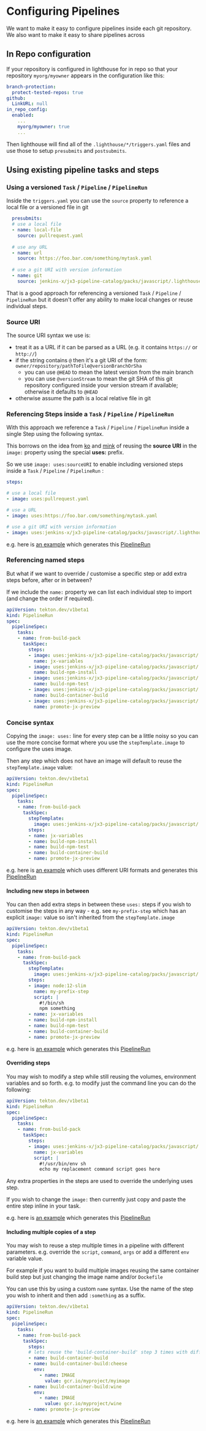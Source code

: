 # Configuring Pipelines

We want to make it easy to configure pipelines inside each git repository. We also want to make it easy to share pipelines across 

## In Repo configuration

If your repository is configured in lighthouse for in repo so that your repository `myorg/myowner` appears in the configuration like this:


```yaml 
branch-protection:
  protect-tested-repos: true
github:
  LinkURL: null
in_repo_config:
  enabled:
    ...
    myorg/myowner: true
    ...
```

Then lighthouse will find all of the `.lighthouse/*/triggers.yaml` files and use those to setup `presubmits` and `postsubmits`.


## Using existing pipeline tasks and steps

### Using a versioned `Task` / `Pipeline` / `PipelineRun`

Inside the `triggers.yaml` you can use the `source` property to reference a local file or a versioned file in git

```yaml
  presubmits:
  # use a local file
  - name: local-file
    source: pullrequest.yaml
    
  # use any URL  
  - name: url
    source: https://foo.bar.com/something/mytask.yaml
   
  # use a git URI with version information  
  - name: git
    source: jenkins-x/jx3-pipeline-catalog/packs/javascript/.lighthouse/jenkins-x/pullrequest.yaml@v1.2.3
```

That is a good approach for referencing a versioned `Task` / `Pipeline` / `PipelineRun` but it doesn't offer any ability to make local changes or reuse individual steps.


### Source URI

The source URI syntax we use is:
        
* treat it as a URL if it can be parsed as a URL (e.g. it contains `https://` or `http://`)
* if the string contains `@` then it's a git URI of the form: `owner/repository/pathToFile@versionBranchOrSha`
  * you can use `@HEAD` to mean the latest version from the main branch
  * you can use `@versionStream` to mean the git SHA of this git repository configured inside your version stream if available; otherwise it defaults to `@HEAD`  
* otherwise assume the path is a local relative file in git


### Referencing Steps inside a `Task` / `Pipeline` / `PipelineRun`

With this approach we reference a `Task` / `Pipeline` / `PipelineRun` inside a single Step using the following syntax.

This borrows on the idea from [ko](https://github.com/google/ko) and [mink](https://github.com/mattmoor/mink) of reusing the **source URI** in the `image:` property using the special **uses:** prefix. 

So we use `image: uses:sourceURI` to enable including versioned steps inside a `Task` / `Pipeline` / `PipelineRun` :
     
```yaml 
steps:

# use a local file
- image: uses:pullrequest.yaml 

# use a URL 
- image: uses:https://foo.bar.com/something/mytask.yaml 

# use a git URI with version information
- image: uses:jenkins-x/jx3-pipeline-catalog/packs/javascript/.lighthouse/jenkins-x/pullrequest.yaml@v1.2.3
```

e.g. here is [an example](../pkg/triggerconfig/inrepo/test_data/load_pipelinerun/uses-all-steps/source.yaml#L8) which generates this [PipelineRun](../pkg/triggerconfig/inrepo/test_data/load_pipelinerun/uses-all-steps/expected.yaml#L154)

### Referencing named steps

But what if we want to override / customise a specific step or add extra steps before, after or in between?

If we include the `name:`  property we can list each individual step to import (and change the order if required).

```yaml 
apiVersion: tekton.dev/v1beta1
kind: PipelineRun
spec:
  pipelineSpec:
    tasks:
    - name: from-build-pack
      taskSpec:
        steps:
        - image: uses:jenkins-x/jx3-pipeline-catalog/packs/javascript/.lighthouse/jenkins-x/pullrequest.yaml@v1.2.3
          name: jx-variables
        - image: uses:jenkins-x/jx3-pipeline-catalog/packs/javascript/.lighthouse/jenkins-x/pullrequest.yaml@v1.2.3
          name: build-npm-install
        - image: uses:jenkins-x/jx3-pipeline-catalog/packs/javascript/.lighthouse/jenkins-x/pullrequest.yaml@v1.2.3
          name: build-npm-test
        - image: uses:jenkins-x/jx3-pipeline-catalog/packs/javascript/.lighthouse/jenkins-x/pullrequest.yaml@v1.2.3
          name: build-container-build
        - image: uses:jenkins-x/jx3-pipeline-catalog/packs/javascript/.lighthouse/jenkins-x/pullrequest.yaml@v1.2.3
          name: promote-jx-preview
```
        

### Concise syntax 

Copying the `image: uses:` line for every step can be a little noisy so you can use the more concise format where you use the `stepTemplate.image` to configure the uses image. 

Then any step which does not have an image will default to reuse the `stepTemplate.image` value:


```yaml 
apiVersion: tekton.dev/v1beta1
kind: PipelineRun
spec:
  pipelineSpec:
    tasks:
    - name: from-build-pack
      taskSpec:
        stepTemplate:
          image: uses:jenkins-x/jx3-pipeline-catalog/packs/javascript/.lighthouse/jenkins-x/pullrequest.yaml@v1.2.3
        steps:
        - name: jx-variables
        - name: build-npm-install
        - name: build-npm-test
        - name: build-container-build
        - name: promote-jx-preview
```


e.g. here is [an example](../pkg/triggerconfig/inrepo/test_data/load_pipelinerun/uses-steps/source.yaml#L8) which uses different URI formats and generates this [PipelineRun](../pkg/triggerconfig/inrepo/test_data/load_pipelinerun/uses-steps/expected.yaml#L154)


#### Including new steps in between

You can then add extra steps in between these `uses:` steps if you wish to customise the steps in any way - e.g. see `my-prefix-step` which has an explicit `image:` value so isn't inherited from the `stepTemplate.image`


```yaml 
apiVersion: tekton.dev/v1beta1
kind: PipelineRun
spec:
  pipelineSpec:
    tasks:
    - name: from-build-pack
      taskSpec:
        stepTemplate:
          image: uses:jenkins-x/jx3-pipeline-catalog/packs/javascript/.lighthouse/jenkins-x/pullrequest.yaml@v1.2.3
        steps:
        - image: node:12-slim
          name: my-prefix-step
          script: |
            #!/bin/sh
            npm something        
        - name: jx-variables
        - name: build-npm-install
        - name: build-npm-test
        - name: build-container-build
        - name: promote-jx-preview
```

e.g. here is [an example](../pkg/triggerconfig/inrepo/test_data/load_pipelinerun/uses-steps-add-custom/source.yaml#L8) which generates this [PipelineRun](../pkg/triggerconfig/inrepo/test_data/load_pipelinerun/uses-steps-add-custom/expected.yaml#L154)



#### Overriding steps

You may wish to modify a step while still reusing the volumes, environment variables and so forth. e.g. to modify just the command line you can do the following:

```yaml 
apiVersion: tekton.dev/v1beta1
kind: PipelineRun
spec:
  pipelineSpec:
    tasks:
    - name: from-build-pack
      taskSpec:
        steps:
        - image: uses:jenkins-x/jx3-pipeline-catalog/packs/javascript/.lighthouse/jenkins-x/pullrequest.yaml@v1.2.3
          name: jx-variables
          script: |
            #!/usr/bin/env sh
            echo my replacement command script goes here
```

Any extra properties in the steps are used to override the underlying uses step.

If you wish to change the `image:`  then currently just copy and paste the entire step inline in your task.

e.g. here is [an example](../pkg/triggerconfig/inrepo/test_data/load_pipelinerun/uses-steps-override/source.yaml#L8) which generates this [PipelineRun](../pkg/triggerconfig/inrepo/test_data/load_pipelinerun/uses-steps-override/expected.yaml#L154)


#### Including multiple copies of a step

You may wish to reuse a step multiple times in a pipeline with different parameters. e.g. override the `script`, `command`, `args` or add a different `env` variable value.

For example if you want to build multiple images reusing the same container build step but just changing the image name and/or `Dockefile`

You can use this by using a custom `name` syntax. Use the name of the step you wish to inherit and then add `:something` as a suffix.

```yaml 
apiVersion: tekton.dev/v1beta1
kind: PipelineRun
spec:
  pipelineSpec:
    tasks:
    - name: from-build-pack
      taskSpec:
        steps:
        # lets reuse the 'build-container-build' step 3 times with different values
        - name: build-container-build
        - name: build-container-build:cheese
          env:
            - name: IMAGE
              value: gcr.io/myproject/myimage
        - name: build-container-build:wine
          env:
            - name: IMAGE
              value: gcr.io/myproject/wine
        - name: promote-jx-preview
```

e.g. here is [an example](../pkg/triggerconfig/inrepo/test_data/load_pipelinerun/uses-steps-multiple-copies/source.yaml#L8) which generates this [PipelineRun](../pkg/triggerconfig/inrepo/test_data/load_pipelinerun/uses-steps-multiple-copies/expected.yaml#L154)
